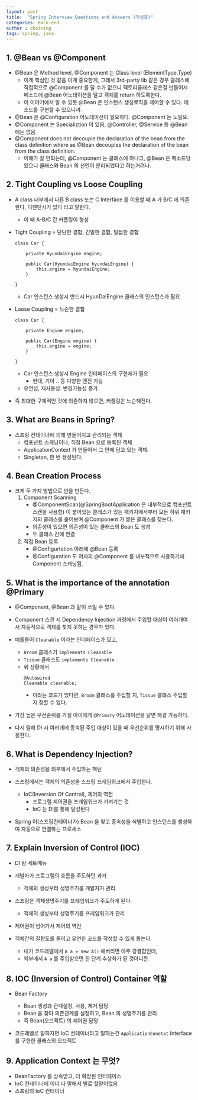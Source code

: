 ```yaml
---
layout: post
title:  "Spring Interview Questions and Answers (작성중)"
categories: Back-end
author : choising
tags: spring, java
---
```


## 1. @Bean vs @Component

- @Bean 은 Method level, @Component 는 Class level (ElementType.Type)
    - 이게 핵심인 것 같음 이게 중요한게, 그래서 3rd-party lib 같은 경우 클래스에 직접적으로 @Component 를 달 수가 없으니 팩토리클래스 같은걸 만들어서 메소드에 @Bean 어노테이션을 달고 객체를 return 하도록한다.
    - 이 이야기에서 알 수 있듯 @Bean 은 인스턴스 생성로직을 제어할 수 있다. 메소드를 구현할 수 있으니까.
- @Bean 은 @Configuration 어노테이션이 필요하다. @Component 는 노필요.
- @Component 는 Specializtion 이 있음, @Controller, @Service 등 @Bean 에는 없음
- @Component does not decouple the declaration of the bean from the class definition where as @Bean decouples the declaration of the bean from the class definition.
    - 이해가 잘 안되는데, @Component 는 클래스에 하나고, @Bean 은 메소드당 있으니 클래스와 Bean 의 선언이 분리되었다고 하는거려나.


## 2. Tight Coupling vs Loose Coupling

- A class 내부에서 다른 B class 또는 C Interface 를 이용할 때 A 가 B/C 에 의존한다, 디펜던시가 있다 라고 말한다.
    - 이 때 A-B/C 간 커플링이 형성

- Tight Coupling = 단단한 결합, 긴밀한 결합, 밀접한 결합 
    ```
    class Car {

        private HyundaiEngine engine;

        public Car(HyundaiEngine hyundaiEngine) {
            this.engine = hyundaiEngine;
        }

    }
    ```
    - Car 인스턴스 생성시 반드시 HyunDaiEngine 클래스의 인스턴스가 필요

- Loose Coupling = 느슨한 결합
    ```
    class Car {

        private Engine engine;

        public Car(Engine engine) {
            this.engine = engine;
        }

    }
    ```
    - Car 인스턴스 생성시 Engine 인터페이스의 구현체가 필요
        - 현대, 기아 .. 등 다양한 엔진 가능
    - 유연성, 재사용성. 변경가능성 증가

- 즉 최대한 구체적인 것에 의존하지 않으면, 커플링은 느슨해진다.


## 3. What are Beans in Spring?

- 스프링 컨테이너에 의해 만들어지고 관리되는 객체
    - 컴포넌트 스캐닝이나, 직접 Bean 으로 등록된 객체
    - ApplicationContext 가 만들어서 그 안에 담고 있는 객체.
    - Singleton, 한 번 생성된다.


## 4. Bean Creation Process

- 크게 두 가지 방법으로 빈을 만든다.
    1. Component Scanning
        - @ComponentScan(@SpringBootApplication 은 내부적으로 컴포넌트 스캔을 사용함) 이 붙어있는 클래스가 있는 패키지에서부터 모든 하위 패키지의 클래스를 훑어보며 @Component 가 붙은 클래스를 찾는다.
        - 의존성이 있으면 의존성이 있는 클래스의 Bean 도 생성
        - 두 클래스 간에 연결
    2. 직접 Bean 등록
        - @Configurtation 아래에 @Bean 등록
        - @Configuration 도 어차피 @Component 를 내부적으로 사용하기에 Component 스캐닝됨.


## 5. What is the importance of the annotation @Primary

- @Component, @Bean 과 같이 쓰일 수 있다.

- Component 스캔 시 Dependency Injection 과정에서 주입할 대상이 여러개여서 자동적으로 객체를 찾지 못하는 경우가 있다.

- 예를들어 `Cleanable` 이라는 인터페이스가 있고, 
    - `Broom` 클래스가 `implements Cleanable`
    - `Tissue` 클래스도 `implements Cleanable`
    - 위 상황에서
        ```
        @Autowired
        Cleanable cleanable;
        ```
        - 이라는 코드가 있다면, `Broom` 클래스를 주입할 지, `Tissue` 클래스 주입할 지 정할 수 없다.

- 가장 높은 우선순위를 가질 아이에게 `@Primary` 어노테이션을 달면 해결 가능하다.
- 다시 말해 DI 시 여러개에 종속된 주입 대상이 있을 때 우선순위를 명시하기 위해 사용한다.


## 6. What is Dependency Injection?

- 객체의 의존성을 외부에서 주입하는 패턴

- 스프링에서는 객체의 의존성을 스프링 프레임워크에서 주입한다. 
    - IoC(Inversion Of Control), 제어의 역전
        - 프로그램 제어권을 프레임워크가 가져가는 것
        - IoC 는 DI를 통해 달성된다

- Spring 이(스프링컨테이너가) Bean 을 찾고 종속성을 식별하고 인스턴스를 생성하여 자동으로 연결하는 프로세스


## 7. Explain Inversion of Control (IOC)

- DI 랑 세트메뉴

- 개발자가 프로그램의 흐름을 주도하던 과거
    - 객체의 생성부터 생명주기를 개발자가 관리

- 스프링은 객체생명주기를 프레임워크가 주도하게 된다.
    - 객체의 생성부터 생명주기를 프레임워크가 관리

- 제어권이 넘어가서 제어의 역전

- 객체간의 결합도를 줄이고 유연한 코드를 작성할 수 있게 돕는다.
    - 내가 코드레벨에서 `A a = new A()` 해버리면 아주 강결합인데,
    - 외부에서 `A a` 를 주입받으면 한 단계 추상화가 된 것이니깐.


## 8. IOC (Inversion of Control) Container 역할

- Bean Factory
    - Bean 생성과 관계설정, 사용, 제거 담당
    - Bean 을 찾아 의존관계를 설정하고, Bean 의 생명주기를 관리
    - 즉 Bean(오브젝트) 의 제어권 담당

- 코드레벨로 말하자면 IoC 컨테이너라고 말하는건 `ApplicationConetxt` Interface 를 구현한 클래스의 오브젝트


## 9. Application Context 는 무엇?

- BeanFactory 를 상속받고, 더 확장된 인터페이스
- IoC 컨테이너에 이미 다 말해서 별로 할말이없음
- 스프링의 IoC 컨테이너